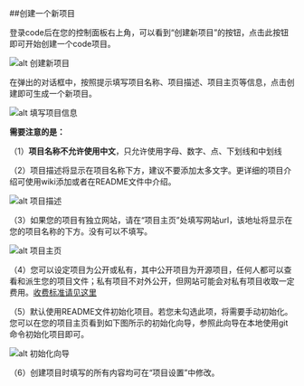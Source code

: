 ##创建一个新项目


登录code后在您的控制面板右上角，可以看到“创建新项目”的按钮，点击此按钮即可开始创建一个code项目。

![alt 创建新项目](/CSDN_Code/code_support/blob/master/images/FAQ_2_1_1.jpg "创建新项目")


在弹出的对话框中，按照提示填写项目名称、项目描述、项目主页等信息，点击创建即可生成一个新项目。

![alt 填写项目信息](/CSDN_Code/code_support/blob/master/images/FAQ_2_1_2.jpg "填写项目信息")
 
**需要注意的是：**


（1）**项目名称不允许使用中文**，只允许使用字母、数字、点、下划线和中划线


（2）项目描述将显示在项目名称下方，建议不要添加太多文字。更详细的项目介绍可使用wiki添加或者在README文件中介绍。

 
![alt 项目描述](/CSDN_Code/code_support/blob/master/images/FAQ_2_1_3.jpg "项目描述")

（3）如果您的项目有独立网站，请在“项目主页”处填写网站url，该地址将显示在您的项目名称的下方。没有可以不填写。


![alt 项目主页](/CSDN_Code/code_support/blob/master/images/FAQ_2_1_4.jpg "项目主页")

 
（4）您可以设定项目为公开或私有，其中公开项目为开源项目，任何人都可以查看和派生您的项目文件；私有项目不对外公开，但网站可能会对私有项目收取一定费用。[收费标准请见这里](/help/CSDN_Code/code_support/FAQ_0_6 "Code代码托管业务收费么?")


（5）默认使用README文件初始化项目。若您未勾选此项，将需要手动初始化。您可以在您的项目主页看到如下图所示的初始化向导，参照此向导在本地使用git命令初始化项目即可。


![alt 初始化向导](/CSDN_Code/code_support/blob/master/images/FAQ_2_1_5.jpg "初始化向导")

 
（6）创建项目时填写的所有内容均可在“项目设置”中修改。

